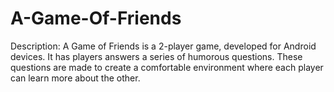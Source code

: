 # A-Game-Of-Friends

Description:
A Game of Friends is a 2-player game, developed for Android devices. It has players answers a series of humorous questions. These questions are made to create a comfortable environment where each player can learn more about the other.



